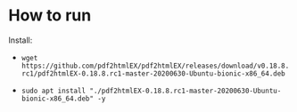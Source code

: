 # How to run
Install: 
* `wget https://github.com/pdf2htmlEX/pdf2htmlEX/releases/download/v0.18.8.rc1/pdf2htmlEX-0.18.8.rc1-master-20200630-Ubuntu-bionic-x86_64.deb`

* `sudo apt install "./pdf2htmlEX-0.18.8.rc1-master-20200630-Ubuntu-bionic-x86_64.deb" -y`
